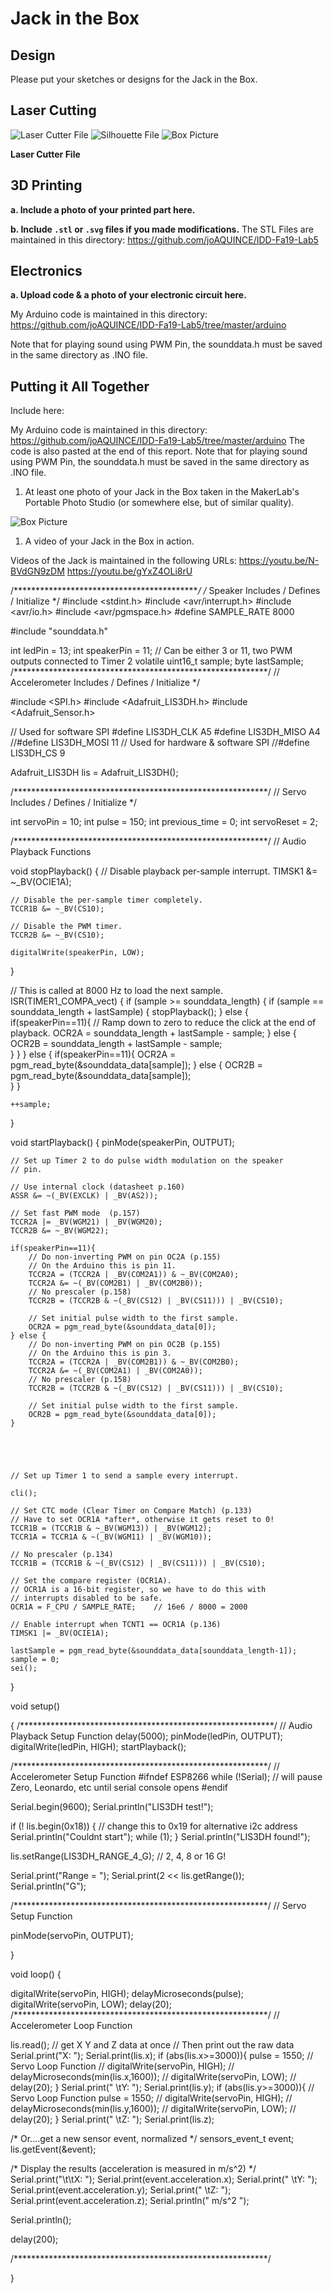 # Jack in the Box

## Design

Please put your sketches or designs for the Jack in the Box.

## Laser Cutting

![Laser Cutter File](boxTall.png)
![Silhouette File](silhouette.png)
![Box Picture](https://github.com/joAQUINCE/IDD-Fa19-Lab5/blob/master/a646609f-73e3-4117-9f04-b77881c04011.jpg)

**Laser Cutter File** 


## 3D Printing

**a. Include a photo of your printed part here.**

**b. Include `.stl` or `.svg` files if you made modifications.**
The STL Files are maintained in this directory: https://github.com/joAQUINCE/IDD-Fa19-Lab5

## Electronics

**a. Upload code & a photo of your electronic circuit here.**

My Arduino code is maintained in this directory: https://github.com/joAQUINCE/IDD-Fa19-Lab5/tree/master/arduino

Note that for playing sound using PWM Pin, the sounddata.h must be saved in the same directory as .INO file.


## Putting it All Together

Include here:

My Arduino code is maintained in this directory: https://github.com/joAQUINCE/IDD-Fa19-Lab5/tree/master/arduino
The code is also pasted at the end of this report. Note that for playing sound using PWM Pin, the sounddata.h must be saved in the same directory as .INO file.

1. At least one photo of your Jack in the Box taken in the MakerLab's Portable Photo Studio (or somewhere else, but of similar quality).

![Box Picture](https://github.com/joAQUINCE/IDD-Fa19-Lab5/blob/master/a646609f-73e3-4117-9f04-b77881c04011.jpg)


1. A video of your Jack in the Box in action.

Videos of the Jack is maintained in the following URLs: 
https://youtu.be/N-BVdGN9zDM
https://youtu.be/gYxZ4OLi8rU

/*******************************************/
/* Speaker Includes / Defines / Initialize */
#include <stdint.h>
#include <avr/interrupt.h>
#include <avr/io.h>
#include <avr/pgmspace.h>
#define SAMPLE_RATE 8000

#include "sounddata.h"

int ledPin = 13;
int speakerPin = 11; // Can be either 3 or 11, two PWM outputs connected to Timer 2
volatile uint16_t sample;
byte lastSample;
/**********************************************************/
// Accelerometer Includes / Defines / Initialize */

#include <SPI.h>
#include <Adafruit_LIS3DH.h>
#include <Adafruit_Sensor.h>

// Used for software SPI
#define LIS3DH_CLK A5
#define LIS3DH_MISO A4
//#define LIS3DH_MOSI 11
// Used for hardware & software SPI
//#define LIS3DH_CS 9

Adafruit_LIS3DH lis = Adafruit_LIS3DH();


/**********************************************************/
// Servo Includes / Defines / Initialize */

int servoPin = 10;
int pulse = 150;
int previous_time = 0;
int servoReset = 2;


/**********************************************************/
// Audio Playback Functions

void stopPlayback()
{
    // Disable playback per-sample interrupt.
    TIMSK1 &= ~_BV(OCIE1A);

    // Disable the per-sample timer completely.
    TCCR1B &= ~_BV(CS10);

    // Disable the PWM timer.
    TCCR2B &= ~_BV(CS10);

    digitalWrite(speakerPin, LOW);
}

// This is called at 8000 Hz to load the next sample.
ISR(TIMER1_COMPA_vect) {
    if (sample >= sounddata_length) {
        if (sample == sounddata_length + lastSample) {
            stopPlayback();
        }
        else {
            if(speakerPin==11){
                // Ramp down to zero to reduce the click at the end of playback.
                OCR2A = sounddata_length + lastSample - sample;
            } else {
                OCR2B = sounddata_length + lastSample - sample;                
            }
        }
    }
    else {
        if(speakerPin==11){
            OCR2A = pgm_read_byte(&sounddata_data[sample]);
        } else {
            OCR2B = pgm_read_byte(&sounddata_data[sample]);            
        }
    }

    ++sample;
}

void startPlayback()
{
    pinMode(speakerPin, OUTPUT);

    // Set up Timer 2 to do pulse width modulation on the speaker
    // pin.

    // Use internal clock (datasheet p.160)
    ASSR &= ~(_BV(EXCLK) | _BV(AS2));

    // Set fast PWM mode  (p.157)
    TCCR2A |= _BV(WGM21) | _BV(WGM20);
    TCCR2B &= ~_BV(WGM22);

    if(speakerPin==11){
        // Do non-inverting PWM on pin OC2A (p.155)
        // On the Arduino this is pin 11.
        TCCR2A = (TCCR2A | _BV(COM2A1)) & ~_BV(COM2A0);
        TCCR2A &= ~(_BV(COM2B1) | _BV(COM2B0));
        // No prescaler (p.158)
        TCCR2B = (TCCR2B & ~(_BV(CS12) | _BV(CS11))) | _BV(CS10);

        // Set initial pulse width to the first sample.
        OCR2A = pgm_read_byte(&sounddata_data[0]);
    } else {
        // Do non-inverting PWM on pin OC2B (p.155)
        // On the Arduino this is pin 3.
        TCCR2A = (TCCR2A | _BV(COM2B1)) & ~_BV(COM2B0);
        TCCR2A &= ~(_BV(COM2A1) | _BV(COM2A0));
        // No prescaler (p.158)
        TCCR2B = (TCCR2B & ~(_BV(CS12) | _BV(CS11))) | _BV(CS10);

        // Set initial pulse width to the first sample.
        OCR2B = pgm_read_byte(&sounddata_data[0]);
    }





    // Set up Timer 1 to send a sample every interrupt.

    cli();

    // Set CTC mode (Clear Timer on Compare Match) (p.133)
    // Have to set OCR1A *after*, otherwise it gets reset to 0!
    TCCR1B = (TCCR1B & ~_BV(WGM13)) | _BV(WGM12);
    TCCR1A = TCCR1A & ~(_BV(WGM11) | _BV(WGM10));

    // No prescaler (p.134)
    TCCR1B = (TCCR1B & ~(_BV(CS12) | _BV(CS11))) | _BV(CS10);

    // Set the compare register (OCR1A).
    // OCR1A is a 16-bit register, so we have to do this with
    // interrupts disabled to be safe.
    OCR1A = F_CPU / SAMPLE_RATE;    // 16e6 / 8000 = 2000

    // Enable interrupt when TCNT1 == OCR1A (p.136)
    TIMSK1 |= _BV(OCIE1A);

    lastSample = pgm_read_byte(&sounddata_data[sounddata_length-1]);
    sample = 0;
    sei();
}


void setup()


{
  /**********************************************************/
// Audio Playback Setup Function
    delay(5000);
    pinMode(ledPin, OUTPUT);
    digitalWrite(ledPin, HIGH);
    startPlayback();

/**********************************************************/
// Accelerometer Setup Function
#ifndef ESP8266
  while (!Serial);     // will pause Zero, Leonardo, etc until serial console opens
#endif

  Serial.begin(9600);
  Serial.println("LIS3DH test!");
  
  if (! lis.begin(0x18)) {   // change this to 0x19 for alternative i2c address
    Serial.println("Couldnt start");
    while (1);
  }
  Serial.println("LIS3DH found!");
  
  lis.setRange(LIS3DH_RANGE_4_G);   // 2, 4, 8 or 16 G!
  
  Serial.print("Range = "); Serial.print(2 << lis.getRange());  
  Serial.println("G");

/**********************************************************/
// Servo Setup Function

  pinMode(servoPin, OUTPUT);

}

void loop()
{  
  
   digitalWrite(servoPin, HIGH);
   delayMicroseconds(pulse);
   digitalWrite(servoPin, LOW);
   delay(20);
  /**********************************************************/
  // Accelerometer Loop Function

  lis.read();      // get X Y and Z data at once
  // Then print out the raw data
  Serial.print("X:  "); Serial.print(lis.x); 
    if (abs(lis.x>=3000)){
      pulse = 1550;
//        Servo Loop Function
//        digitalWrite(servoPin, HIGH);
//        delayMicroseconds(min(lis.x,1600));
//        digitalWrite(servoPin, LOW);
//        delay(20);
    }
  Serial.print("  \tY:  "); Serial.print(lis.y); 
   if (abs(lis.y>=3000)){
       // Servo Loop Function
   pulse = 1550;
//       digitalWrite(servoPin, HIGH);
//       delayMicroseconds(min(lis.y,1600));
//       digitalWrite(servoPin, LOW);
//       delay(20);
    }
  Serial.print("  \tZ:  "); Serial.print(lis.z); 

  /* Or....get a new sensor event, normalized */ 
  sensors_event_t event; 
  lis.getEvent(&event);
  
  /* Display the results (acceleration is measured in m/s^2) */
  Serial.print("\t\tX: "); Serial.print(event.acceleration.x);
  Serial.print(" \tY: "); Serial.print(event.acceleration.y); 
  Serial.print(" \tZ: "); Serial.print(event.acceleration.z); 
  Serial.println(" m/s^2 ");

  Serial.println();
 
  delay(200); 

   /**********************************************************/

   
}
